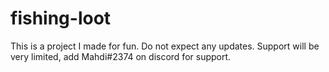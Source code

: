 # fishing-loot
This is a project I made for fun. Do not expect any updates. 
Support will be very limited, add Mahdi#2374 on discord for support.
